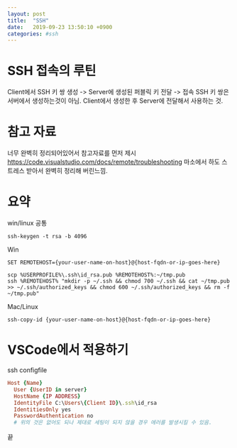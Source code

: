 ```yaml
---
layout: post
title:  "SSH"
date:   2019-09-23 13:50:10 +0900
categories: #ssh
---
```


# SSH 접속의 루틴

Client에서 SSH 키 쌍 생성 -> Server에 생성된 퍼블릭 키 전달 -> 접속
SSH 키 쌍은 서버에서 생성하는것이 아님.
Client에서 생성한 후 Server에 전달해서 사용하는 것.

# 참고 자료
너무 완벽히 정리되어있어서 참고자료를 먼저 제시
https://code.visualstudio.com/docs/remote/troubleshooting
마소에서 하도 스트레스 받아서 완벽히 정리해 버린느낌.

# 요약
win/linux 공통
~~~shell
ssh-keygen -t rsa -b 4096
~~~

Win
~~~
SET REMOTEHOST={your-user-name-on-host}@{host-fqdn-or-ip-goes-here}

scp %USERPROFILE%\.ssh\id_rsa.pub %REMOTEHOST%:~/tmp.pub
ssh %REMOTEHOST% "mkdir -p ~/.ssh && chmod 700 ~/.ssh && cat ~/tmp.pub >> ~/.ssh/authorized_keys && chmod 600 ~/.ssh/authorized_keys && rm -f ~/tmp.pub"
~~~

Mac/Linux
~~~
ssh-copy-id {your-user-name-on-host}@{host-fqdn-or-ip-goes-here}
~~~

# VSCode에서 적용하기
ssh configfile
~~~Ruby
Host {Name}
  User {UserID in server}
  HostName {IP ADDRESS}
  IdentityFile C:\Users\{Client ID}\.ssh\id_rsa
  IdentitiesOnly yes
  PasswordAuthentication no
  # 위의 것은 없어도 되나 제대로 세팅이 되지 않을 경우 에러를 발생시킬 수 있음.
~~~

끝